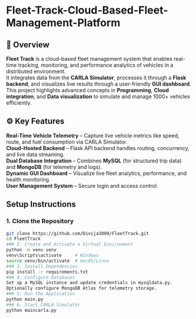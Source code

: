 # Fleet-Track-Cloud-Based-Fleet-Management-Platform
## 📘 Overview  
**Fleet Track** is a cloud-based fleet management system that enables real-time tracking, monitoring, and performance analytics of vehicles in a distributed environment.  
It integrates data from the **CARLA Simulator**, processes it through a **Flask backend**, and visualizes live results through a user-friendly **GUI dashboard**.  
This project highlights advanced concepts in **Programming**, **Cloud integration**, and **Data visualization** to simulate and manage 1000+ vehicles efficiently.

## ⚙️ Key Features  
**Real-Time Vehicle Telemetry** – Capture live vehicle metrics like speed, route, and fuel consumption via CARLA Simulator.   
**Cloud-Hosted Backend** – Flask API backend handles routing, concurrency, and live data streaming.   
**Dual Database Integration** – Combines **MySQL** (for structured trip data) and **MongoDB** (for telemetry and logs).   
**Dynamic GUI Dashboard** – Visualize live fleet analytics, performance, and health monitoring.   
**User Management System** – Secure login and access control.   

## Setup Instructions   

### 1. Clone the Repository   
```bash
git clone https://github.com/Divija3009/FleetTrack.git
cd FleetTrack
### 2. Create and Activate a Virtual Environment
python -m venv venv
venv\Scripts\activate     # Windows
source venv/bin/activate  # macOS/Linux
### 3. Install Dependencies
pip install -r requirements.txt
### 4. Configure Databases 
Set up a MySQL instance and update credentials in mysqldata.py.
Optionally configure MongoDB Atlas for telemetry storage.
### 5. Run the Application
python main.py
### 6. Start CARLA Simulator 
python maincarla.py


